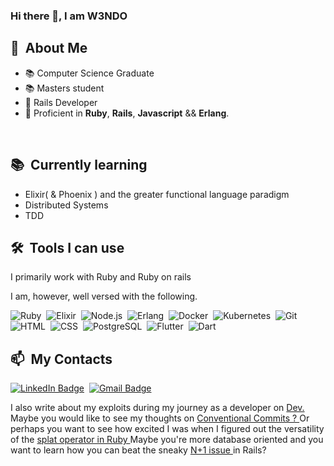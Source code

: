 ### Hi there 👋, I am W3NDO


<div>

  ## 🧭 &nbsp;About Me

  - 📚 Computer Science Graduate
  - 📚 Masters student
  - 🔭 Rails Developer
  - 🌱  Proficient in **Ruby**, **Rails**, **Javascript** && **Erlang**.


  <br>
  
</div>

<div>

  ## 📚 &nbsp;Currently learning

  - Elixir( & Phoenix ) and the greater functional language paradigm
  - Distributed Systems
  - TDD
  
</div>


<div>
  
  ## 🛠️ &nbsp;Tools I can use
  
  I primarily work with Ruby and Ruby on rails
  
  
  I am, however, well versed with the following.
  
  ![Ruby](https://img.shields.io/badge/-Ruby-033905?style=flat&logo=ruby)&nbsp;
  ![Elixir](https://img.shields.io/badge/-Elixir-033905?style=flat&logo=elixir)&nbsp;
  ![Node.js](https://img.shields.io/badge/-Node.js-033905?style=flat&logo=node.js)&nbsp;
  ![Erlang](https://img.shields.io/badge/-Erlang-033905?style=flat&logo=erlang)&nbsp;
  ![Docker](https://img.shields.io/badge/-Docker-033905?style=flat&logo=docker)&nbsp;
  ![Kubernetes](https://img.shields.io/badge/-Kubernetes-033905?style=flat&logo=kubernetes)&nbsp;
  ![Git](https://img.shields.io/badge/-Git-033905?style=flat&logo=git)&nbsp;
  ![HTML](https://img.shields.io/badge/-HTML-033905?style=flat&logo=HTML5)&nbsp;
  ![CSS](https://img.shields.io/badge/-CSS-033905?style=flat&logo=CSS3&logoColor=1572B6)&nbsp;
  ![PostgreSQL](https://img.shields.io/badge/-PostgreSQL-033905?style=flat&logo=postgresql)&nbsp;
  ![Flutter](https://img.shields.io/badge/-Flutter-033905?style=flat&logo=flutter)&nbsp;
  ![Dart](https://img.shields.io/badge/-Dart-033905?style=flat&logo=dart)&nbsp;
  
</div>


<div>

  ## 📫 &nbsp;My Contacts

  [![LinkedIn Badge](https://img.shields.io/badge/-LinkedIn-blue?style=flat-square&logo=Linkedin&logoColor=white&link=https://www.linkedin.com/in/patrick-wendo-bb0547171/)](https://www.linkedin.com/in/patrick-wendo-bb0547171/)&nbsp;
  [![Gmail Badge](https://img.shields.io/badge/-Gmail-red?style=flat-square&logo=Gmail&logoColor=white)](mailto:wendonyang+github@gmail.com)&nbsp;

</div>

<div>
 I also write about my exploits during my journey as a developer on <a href="https://dev.to/w3ndo" target="_blank"> Dev. </a> Maybe you would like to see my thoughts on <a href="https://dev.to/w3ndo/why-i-enjoy-conventional-commits-5d5d" target="blank"> Conventional Commits ? <a> Or perhaps you want to see how excited I was when I figured out the versatility of the <a href="https://dev.to/w3ndo/today-i-learned-about-the-splat-operator-in-ruby-376g" target="blank"> splat operator in Ruby </a> Maybe you're more database oriented and you want to learn how you can beat the sneaky <a href="https://dev.to/w3ndo/n1-and-general-query-optimization-k6o" target="blank"> N+1 issue </a> in Rails?
</div>
  
 
